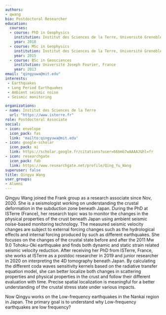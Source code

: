 ```yaml
---
authors:
- qwang
bio: Postdoctoral Researcher
education:
  courses:
  - course: PhD in Geophysics
    institution: Institut des Sciences de la Terre, Université Grenoble Alpes, France
    year: 2018
  - course: MSc in Geophysics
    institution: Institut des Sciences de la Terre, Université Grenoble Alpes, France
    year: 2015
  - course: BSc in Geosciences
    institution: Université Joseph Fourier, France
    year: 2013
email: "qingyuwa@mit.edu"
interests:
 - Earthquakes
 - Long Period Earthquakes
 - Ambient seismic noise
 - Seismic monitoring

organizations:
- name: Institut des Sciences de la Terre
  url: "https://www.isterre.fr"
role: Postdoctoral Associate
social:
- icon: envelope
  icon_pack: fas
  link: 'mailto:qingyuwa@mit.edu'
- icon: google-scholar
  icon_pack: ai
  link: https://scholar.google.fr/citations?user=66bmb7wAAAAJ&hl=fr
- icon: researchgate
  icon_pack: fab
  link: https://www.researchgate.net/profile/Qing_Yu_Wang
superuser: false
title: Qingyu Wang
user_groups:
- Alumni
---
```

Qingyu Wang joined the Frank group as a research associate since Nov, 2020.
She is a seismologist working on understanding the crustal deformation in the subduction zone beneath Japan. During the PhD at ISTerre (France), her research topic was to monitor the changes in the physical properties of the crust beneath Japan using ambient seismic noise-based monitoring technology. The measured seismic velocity changes are subject to external forcing changes such as the hydrological effects and internal forcing produced by such as different earthquakes. She focuses on the changes of the crustal state before and after the 2011 Mw 9.0 Tohoku-Oki earthquake and finds both dynamic and static strain related seismic velocity reduction. After receiving her PhD from ISTerre, France, she works at ISTerre as a postdoc researcher in 2019 and junior researcher in 2020 on interpreting the 4D tomography beneath Japan. By calculating the different coda waves sensitivity kernels based on the radiative transfer equation model, she can better localize both changes in scattering properties and physical properties in the crust and follow their different evaluation with time. Precise spatial localization is meaningful for a better understanding of the crustal stress state under various impacts.

Now Qingyu works on the Low-frequency earthquakes in the Nankai region in Japan. The primary goal is to understand why Low-frequency earthquakes are low frequency?
